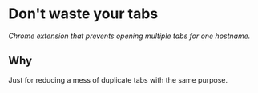 # Don't waste your tabs

_Chrome extension that prevents opening multiple tabs for one hostname._

## Why

Just for reducing a mess of duplicate tabs with the same purpose.

